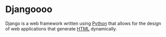 # Djangoooo

Django is a web framework written using [Python](/wiki/Python) that allows for the design of web applications that generate [HTML](/wiki/HTML) dynamically.
